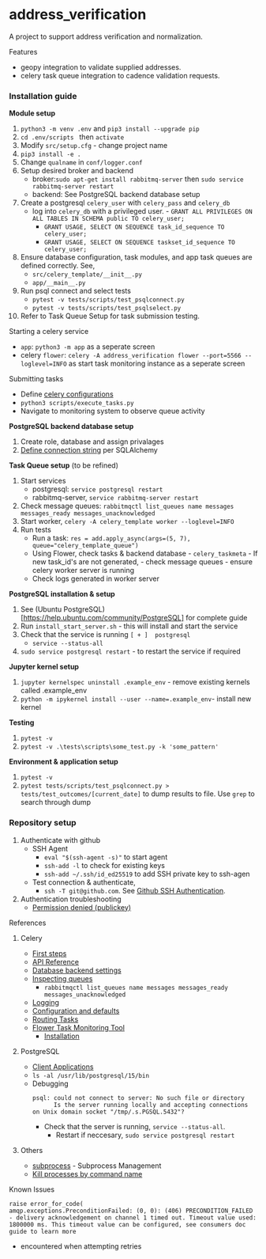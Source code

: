# address_verification
A project to support address verification and normalization.

Features
- geopy integration to validate supplied addresses.
- celery task queue integration to cadence validation requests.

### Installation guide

**Module setup**
1. `python3 -m venv .env` and `pip3 install --upgrade pip` 
2. `cd .env/scripts ` then `activate`
3. Modify `src/setup.cfg` - change project name
4. `pip3 install -e .`
5. Change `qualname` in `conf/logger.conf`
6. Setup desired broker and backend 
	- broker:`sudo apt-get install rabbitmq-server` then `sudo service rabbitmq-server restart`
	- backend: See PostgreSQL backend database setup
7. Create a postgresql `celery_user` with `celery_pass` and `celery_db`
   	- log into `celery_db` with a privileged user.
    		- `GRANT ALL PRIVILEGES ON ALL TABLES IN SCHEMA public TO celery_user;`
   		- `GRANT USAGE, SELECT ON SEQUENCE task_id_sequence TO celery_user;`
   		- `GRANT USAGE, SELECT ON SEQUENCE taskset_id_sequence TO celery_user;`
8. Ensure database configuration, task modules, and app task queues are defined correctly. See,
	- `src/celery_template/__init__.py`
	- `app/__main__.py`
10. Run psql connect and select tests
	- `pytest -v tests/scripts/test_psqlconnect.py`
	- `pytest -v tests/scripts/test_psqlselect.py`
11. Refer to Task Queue Setup for task submission testing. 

Starting a celery service
- `app`: `python3 -m app` as a seperate screen
- celery `flower`: `celery -A address_verification flower --port=5566 --loglevel=INFO` as start task monitoring instance as a seperate screen

Submitting tasks
- Define [celery configurations](https://github.com/NeelRoshania/celery_template/blob/main/src/celery_template/__init__.py#L14)
- `python3 scripts/execute_tasks.py`
- Navigate to monitoring system to observe queue activity

**PostgreSQL backend database setup**
1. Create role, database and assign privalages
2. [Define connection string](https://docs.celeryq.dev/en/latest/userguide/configuration.html#database-backend-settings) per SQLAlchemy

**Task Queue setup** (to be refined)
1. Start services
    - postgresql: `service postgresql restart`
    - rabbitmq-server, `service rabbitmq-server restart`
2. Check message queues: `rabbitmqctl list_queues name messages messages_ready messages_unacknowledged`
3. Start worker, `celery -A celery_template worker --loglevel=INFO`
4. Run tests
	- Run a task: `res = add.apply_async(args=(5, 7), queue="celery_template_queue")`
	- Using Flower, check tasks & backend database - `celery_taskmeta`
    		- If new task_id's are not generated, 
        		- check message queues
        	- ensure celery worker server is running
	- Check logs generated in worker server 

**PostgreSQL installation & setup**
1. See (Ubuntu PostgreSQL)[https://help.ubuntu.com/community/PostgreSQL] for complete guide
2. Run `install_start_server.sh` - this will install and start the service
3. Check that the service is running `[ + ]  postgresql`
    - `service --status-all`
4. `sudo service postgresql restart` - to restart the service if required

**Jupyter kernel setup**
1. `jupyter kernelspec uninstall .example_env` - remove existing kernels called .example_env
2. `python -m ipykernel install --user --name=.example_env`- install new kernel

**Testing**
1. `pytest -v`
2. `pytest -v .\tests\scripts\some_test.py -k 'some_pattern'`

**Environment & application setup**
1. `pytest -v`
2. `pytest tests/scripts/test_psqlconnect.py > tests/test_outcomes/[current_date]` to dump results to file. Use `grep` to search through dump

### Repository setup
1. Authenticate with github 
    - SSH Agent
        - `eval "$(ssh-agent -s)"` to start agent 
        - `ssh-add -l` to check for existing keys
        - `ssh-add ~/.ssh/id_ed25519` to add SSH private key to ssh-agen
    - Test connection & authenticate, 
        - `ssh -T git@github.com`. See [Github SSH Authentication](https://docs.github.com/en/authentication).
2. Authentication troubleshooting
    - [Permission denied (publickey)](https://docs.github.com/en/authentication/connecting-to-github-with-ssh/generating-a-new-ssh-key-and-adding-it-to-the-ssh-agent)

References
1. Celery
    - [First steps]('https://docs.celeryq.dev/en/stable/getting-started/first-steps-with-celery.html')
    - [API Reference](https://docs.celeryq.dev/en/stable/reference/index.html)
    - [Database backend settings](https://docs.celeryq.dev/en/latest/userguide/configuration.html#database-backend-settings)
    - [Inspecting queues](https://docs.celeryq.dev/en/stable/userguide/monitoring.html#inspecting-queues)
        - `rabbitmqctl list_queues name messages messages_ready messages_unacknowledged`
    - [Logging](https://docs.celeryq.dev/en/latest/userguide/tasks.html#logging)
    - [Configuration and defaults](https://docs.celeryq.dev/en/stable/userguide/configuration.html)
    - [Routing Tasks](https://docs.celeryq.dev/en/stable/userguide/configuration.html)
    - [Flower Task Monitoring Tool](https://flower.readthedocs.io/en/latest/)
        - [Installation](https://flower.readthedocs.io/en/latest/install.html)

2. PostgreSQL
    - [Client Applications](https://www.postgresql.org/docs/current/reference-client.html) 
	- `ls -al /usr/lib/postgresql/15/bin`
    - Debugging
        ```
        psql: could not connect to server: No such file or directory
              Is the server running locally and accepting connections on Unix domain socket "/tmp/.s.PGSQL.5432"?
        ```
        - Check that the server is running, `service --status-all`. 
            - Restart if neccesary, `sudo service postgresql restart`

3. Others
    - [subprocess](https://docs.python.org/3/library/subprocess.html#) - Subprocess Management
    - [Kill processes by command name](https://stackoverflow.com/questions/160924/how-can-i-kill-a-process-by-name-instead-of-pid-on-linux)

Known Issues

```
raise error_for_code(
amqp.exceptions.PreconditionFailed: (0, 0): (406) PRECONDITION_FAILED - delivery acknowledgement on channel 1 timed out. Timeout value used: 1800000 ms. This timeout value can be configured, see consumers doc guide to learn more

```
- encountered when attempting retries

